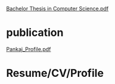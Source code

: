 [Bachelor Thesis in Computer Science.pdf](https://github.com/user-attachments/files/16606279/Bachelor.Thesis.in.Computer.Science.pdf)
# publication
 [Pankaj_Profile.pdf](https://github.com/user-attachments/files/16606404/Pankaj_Profile.pdf)

# Resume/CV/Profile
